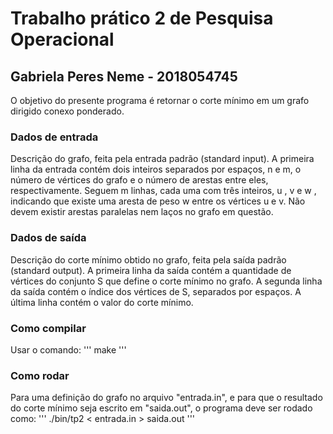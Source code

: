 # Trabalho prático 2 de Pesquisa Operacional
## Gabriela Peres Neme - 2018054745

O objetivo do presente programa é retornar o corte mínimo em um grafo dirigido conexo ponderado.

### Dados de entrada
Descrição do grafo, feita pela entrada padrão (standard input).
A primeira linha da entrada contém dois inteiros separados por espaços, n e m, o número de vértices do grafo e o número de arestas entre eles, respectivamente. Seguem m linhas, cada uma com três inteiros, u , v e w , indicando
que existe uma aresta de peso w entre os vértices u e v. Não devem existir arestas paralelas nem laços no grafo em questão.

### Dados de saída
Descrição do corte mínimo obtido no grafo, feita pela saída padrão (standard output).
A primeira linha da saı́da contém a quantidade de vértices do conjunto S que define o corte mínimo no grafo. A segunda linha da saı́da contém o ı́ndice dos vértices de S, separados por espaços. A última linha contém o valor do corte mínimo.

### Como compilar
Usar o comando:
'''
make
'''

### Como rodar
Para uma definição do grafo no arquivo "entrada.in", e para que o resultado do corte mínimo seja escrito em "saida.out", o programa deve ser rodado como:
'''
./bin/tp2 < entrada.in > saida.out
'''
